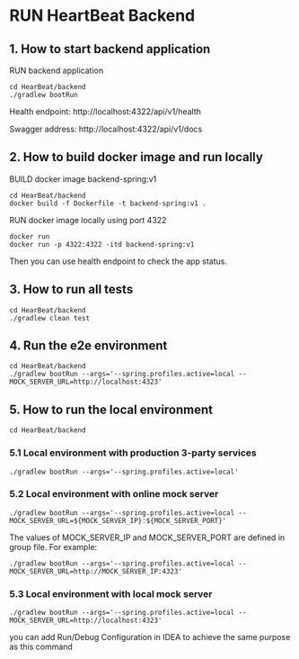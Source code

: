 # RUN HeartBeat Backend

## 1. How to start backend application

RUN backend application

```shell script
cd HearBeat/backend
./gradlew bootRun
```

Health endpoint:
http://localhost:4322/api/v1/health

Swagger address:
http://localhost:4322/api/v1/docs

## 2. How to build docker image and run locally

BUILD docker image backend-spring:v1
```shell script
cd HearBeat/backend
docker build -f Dockerfile -t backend-spring:v1 .
```
RUN docker image locally using port 4322
```shell script
docker run
docker run -p 4322:4322 -itd backend-spring:v1 
```
Then you can use health endpoint to check the app status.

## 3. How to run all tests
```shell script
cd HearBeat/backend
./gradlew clean test
```

## 4. Run the e2e environment
```shell script
cd HearBeat/backend
./gradlew bootRun --args='--spring.profiles.active=local --MOCK_SERVER_URL=http://localhost:4323'
```

## 5. How to run the local environment
```shell script
cd HearBeat/backend
```

### 5.1 Local environment with production 3-party services
```shell script
./gradlew bootRun --args='--spring.profiles.active=local' 
```
### 5.2 Local environment with online mock server
```shell script
./gradlew bootRun --args='--spring.profiles.active=local --MOCK_SERVER_URL=${MOCK_SERVER_IP}:${MOCK_SERVER_PORT}'
```
The values of MOCK_SERVER_IP and MOCK_SERVER_PORT are defined in group file.
For example:
```shell script
./gradlew bootRun --args='--spring.profiles.active=local --MOCK_SERVER_URL=http://MOCK_SERVER_IP:4323'
```
### 5.3 Local environment with local mock server
```shell script
./gradlew bootRun --args='--spring.profiles.active=local --MOCK_SERVER_URL=http://localhost:4323' 
```

you can add Run/Debug Configuration in IDEA to achieve the same purpose as this command


